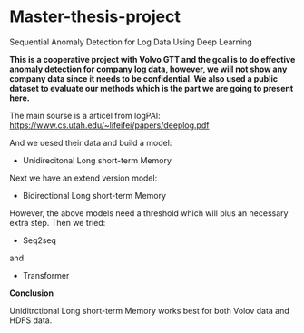 # Master-thesis-project
Sequential Anomaly Detection for Log Data Using Deep Learning

**This is a cooperative project with Volvo GTT and the goal is to do effective anomaly detection for company log data, however, we will not show any company data since it needs to be confidential.  We also used a public dataset to evaluate our methods which is the part we are going to present here.**


The main sourse is a articel from logPAI: <https://www.cs.utah.edu/~lifeifei/papers/deeplog.pdf>

And we uesed their data and build a model:

- Unidirecitonal Long short-term Memory

Next we have an extend version model:

- Bidirectional Long short-term Memory

However, the above models need a threshold which will plus an necessary extra step. Then we tried: 

- Seq2seq 

and

- Transformer

**Conclusion**

Uniditrctional Long short-term Memory works best for both Volov data and HDFS data.
